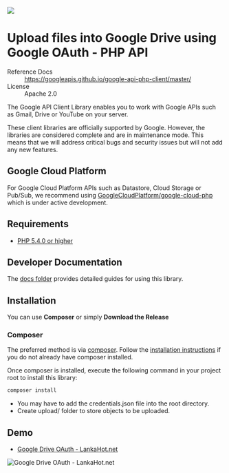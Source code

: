 ![](https://github.com/googleapis/google-api-php-client/workflows/.github/workflows/tests.yml/badge.svg)

# Upload files into Google Drive using Google OAuth - PHP API

<dl>
  <dt>Reference Docs</dt><dd><a href="https://googleapis.github.io/google-api-php-client/master/">https://googleapis.github.io/google-api-php-client/master/</a></dd>
  <dt>License</dt><dd>Apache 2.0</dd>
</dl>

The Google API Client Library enables you to work with Google APIs such as Gmail, Drive or YouTube on your server.

These client libraries are officially supported by Google.  However, the libraries are considered complete and are in maintenance mode. This means that we will address critical bugs and security issues but will not add any new features.

## Google Cloud Platform

For Google Cloud Platform APIs such as Datastore, Cloud Storage or Pub/Sub, we recommend using [GoogleCloudPlatform/google-cloud-php](https://github.com/googleapis/google-cloud-php) which is under active development.

## Requirements ##
* [PHP 5.4.0 or higher](https://www.php.net/)

## Developer Documentation ##

The [docs folder](docs/) provides detailed guides for using this library.

## Installation ##

You can use **Composer** or simply **Download the Release**

### Composer

The preferred method is via [composer](https://getcomposer.org/). Follow the
[installation instructions](https://getcomposer.org/doc/00-intro.md) if you do not already have
composer installed.

Once composer is installed, execute the following command in your project root to install this library:

```sh
composer install
```

- You may have to add the credentials.json file into the root directory. 
- Create upload/ folder to store objects to be uploaded.

## Demo ##
* [Google Drive OAuth - LankaHot.net](https://auth.lankahot.net/gdriveauth/index.php)

![Google Drive OAuth - LankaHot.net](https://github.com/asirihewage/Google-Drive-PHP-OAuth/blob/master/screenshot.png)